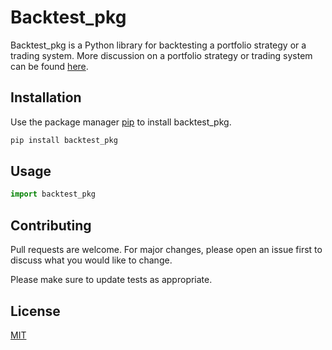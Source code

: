 # Backtest_pkg

Backtest_pkg is a Python library for backtesting a portfolio strategy or a trading system. More discussion on a portfolio strategy or trading system can be found [here]().

## Installation

Use the package manager [pip](https://pip.pypa.io/en/stable/) to install backtest_pkg.

```bash
pip install backtest_pkg
```

## Usage

```python
import backtest_pkg

```

## Contributing

Pull requests are welcome. For major changes, please open an issue first
to discuss what you would like to change.

Please make sure to update tests as appropriate.

## License

[MIT](https://choosealicense.com/licenses/mit/)